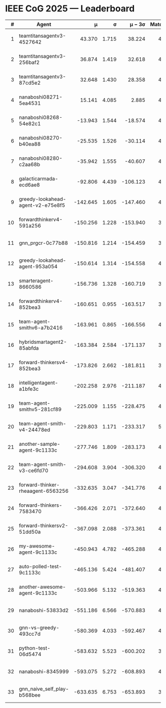 # IEEE CoG 2025 — Leaderboard

| # | Agent | μ | σ | μ − 3σ | Matches | Updated |
|---:|---|---:|---:|---:|---:|---|
| 1 | teamtitansagentv3-4527642 | 43.370 | 1.715 | 38.224 | 4216 | 2025-09-02 03:19 |
| 2 | teamtitansagentv3-256baf2 | 36.874 | 1.419 | 32.618 | 4494 | 2025-09-02 03:19 |
| 3 | teamtitansagentv3-87cd5e2 | 32.648 | 1.430 | 28.358 | 4618 | 2025-09-02 03:19 |
| 4 | nanaboshi08271-5ea4531 | 15.141 | 4.085 | 2.885 | 4580 | 2025-09-02 03:19 |
| 5 | nanaboshi08268-54e82c1 | -13.943 | 1.544 | -18.574 | 4880 | 2025-09-02 03:19 |
| 6 | nanaboshi08270-b40ea88 | -25.535 | 1.526 | -30.114 | 4820 | 2025-09-02 03:19 |
| 7 | nanaboshi08280-c2aa68b | -35.942 | 1.555 | -40.607 | 4980 | 2025-09-02 03:19 |
| 8 | galacticarmada-ecd6ae8 | -92.806 | 4.439 | -106.123 | 4460 | 2025-09-02 03:19 |
| 9 | greedy-lookahead-agent-v2-e75e8f5 | -142.645 | 1.605 | -147.460 | 4920 | 2025-09-02 03:19 |
| 10 | forwardthinkerv4-591a256 | -150.256 | 1.228 | -153.940 | 3803 | 2025-09-02 03:19 |
| 11 | gnn_prgcr-0c77b88 | -150.816 | 1.214 | -154.459 | 3660 | 2025-09-02 03:19 |
| 12 | greedy-lookahead-agent-953a054 | -150.614 | 1.314 | -154.558 | 4940 | 2025-09-02 03:19 |
| 13 | smarteragent-8660586 | -156.736 | 1.328 | -160.719 | 3609 | 2025-09-02 03:19 |
| 14 | forwardthinkerv4-852bea3 | -160.651 | 0.955 | -163.517 | 3652 | 2025-09-02 03:19 |
| 15 | team-agent-smithv6-a7b2416 | -163.961 | 0.865 | -166.556 | 4820 | 2025-09-02 03:19 |
| 16 | hybridsmartagent2-85abfda | -163.384 | 2.584 | -171.137 | 3762 | 2025-09-02 03:19 |
| 17 | forward-thinkersv4-852bea3 | -173.826 | 2.662 | -181.811 | 3883 | 2025-09-02 03:19 |
| 18 | intelligentagent-a1bfe3c | -202.258 | 2.976 | -211.187 | 4245 | 2025-09-02 03:19 |
| 19 | team-agent-smithv5-281cf89 | -225.009 | 1.155 | -228.475 | 4560 | 2025-09-02 03:19 |
| 20 | team-agent-smith-v4-24478ed | -229.803 | 1.171 | -233.317 | 5020 | 2025-09-02 03:19 |
| 21 | another-sample-agent-9c1133c | -277.746 | 1.809 | -283.173 | 4740 | 2025-09-02 03:19 |
| 22 | team-agent-smith-v3-ce6fd70 | -294.608 | 3.904 | -306.320 | 4680 | 2025-09-02 03:19 |
| 23 | forward-thinker-rheaagent-6563256 | -332.635 | 3.047 | -341.776 | 4768 | 2025-09-02 03:19 |
| 24 | forward-thinkers-7583470 | -366.426 | 2.071 | -372.640 | 4619 | 2025-09-02 03:19 |
| 25 | forward-thinkersv2-51dd50a | -367.098 | 2.088 | -373.361 | 4387 | 2025-09-02 03:19 |
| 26 | my-awesome-agent-9c1133c | -450.943 | 4.782 | -465.288 | 4540 | 2025-09-02 03:19 |
| 27 | auto-polled-test-9c1133c | -465.136 | 5.424 | -481.407 | 4560 | 2025-09-02 03:19 |
| 28 | another-awesome-agent-9c1133c | -503.966 | 5.132 | -519.363 | 4840 | 2025-09-02 03:19 |
| 29 | nanaboshi-53833d2 | -551.186 | 6.566 | -570.883 | 4000 | 2025-09-02 03:19 |
| 30 | gnn-vs-greedy-493cc7d | -580.369 | 4.033 | -592.467 | 4040 | 2025-09-02 03:19 |
| 31 | python-test-06d5474 | -583.632 | 5.523 | -600.202 | 3540 | 2025-09-02 03:19 |
| 32 | nanaboshi-8345999 | -593.075 | 5.272 | -608.893 | 4300 | 2025-09-02 03:19 |
| 33 | gnn_naive_self_play-b568bee | -633.635 | 6.753 | -653.893 | 3180 | 2025-09-02 03:19 |
